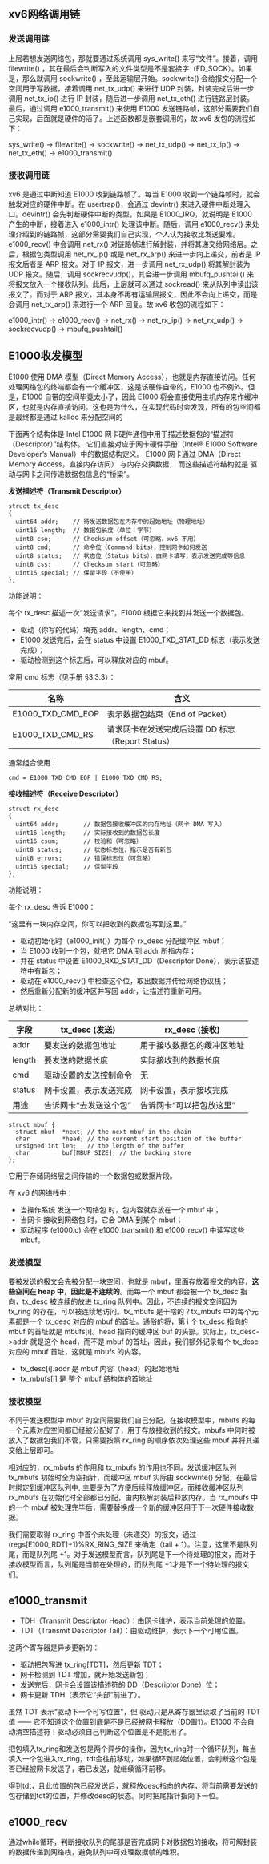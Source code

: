 ## xv6网络调用链

### 发送调用链
上层若想发送网络包，那就要通过系统调用 sys_write() 来写“文件”。接着，调用 filewrite() ，其在最后会判断写入的文件类型是不是套接字（FD_SOCK）。如果是，那么就调用 sockwrite() ，至此运输层开始。sockwrite() 会给报文分配一个空间用于写数据，接着调用 net_tx_udp() 来进行 UDP 封装，封装完成后进一步调用 net_tx_ip() 进行 IP 封装，随后进一步调用 net_tx_eth() 进行链路层封装。最后，通过调用 e1000_transmit() 来使用 E1000 发送链路帧，这部分需要我们自己实现，后面就是硬件的活了。上述函数都是嵌套调用的，故 xv6 发包的流程如下：

sys_write() -> filewrite() -> sockwrite() -> net_tx_udp() -> net_tx_ip() -> net_tx_eth() -> e1000_transmit()


### 接收调用链
xv6 是通过中断知道 E1000 收到链路帧了。每当 E1000 收到一个链路帧时，就会触发对应的硬件中断。在 usertrap()，会通过 devintr() 来进入硬件中断处理入口。devintr() 会先判断硬件中断的类型，如果是 E1000_IRQ，就说明是 E1000 产生的中断，接着进入 e1000_intr() 处理该中断。随后，调用 e1000_recv() 来处理介绍到的链路帧，这部分需要我们自己实现，个人认为接收比发送要难。 e1000_recv() 中会调用 net_rx() 对链路帧进行解封装，并将其递交给网络层。之后，根据包类型调用 net_rx_ip() 或是 net_rx_arp() 来进一步向上递交，前者是 IP 报文后者是 ARP 报文。对于 IP 报文，进一步调用 net_rx_udp() 将其解封装为 UDP 报文。随后，调用 sockrecvudp()，其会进一步调用 mbufq_pushtail() 来将报文放入一个接收队列。此后，上层就可以通过 sockread() 来从队列中读出该报文了。而对于 ARP 报文，其本身不再有运输层报文，因此不会向上递交，而是会调用 net_tx_arp() 来进行一个 ARP 回复。故 xv6 收包的流程如下：

e1000_intr() -> e1000_recv() -> net_rx() -> net_rx_ip() -> net_rx_udp() -> sockrecvudp() -> mbufq_pushtail()


## E1000收发模型
E1000 使用 DMA 模型（Direct Memory Access），也就是内存直接访问。任何处理网络包的终端都会有一个缓冲区，这是该硬件自带的，E1000 也不例外。但是，E1000 自带的空间毕竟太小了，因此 E1000 将会直接使用主机内存来作缓冲区，也就是内存直接访问。这也是为什么，在实现代码时会发现，所有的包空间都是最终都是通过 kalloc 来分配空间的

下面两个结构体是 Intel E1000 网卡硬件通信中用于描述数据包的“描述符（Descriptor）”结构体。
它们直接对应于网卡硬件手册（Intel® E1000 Software Developer’s Manual）中的数据结构定义。
E1000 网卡通过 DMA（Direct Memory Access，直接内存访问） 与内存交换数据，
而这些描述符结构就是 驱动与网卡之间传递数据包信息的“桥梁”。

**发送描述符（Transmit Descriptor）**
```
struct tx_desc
{
  uint64 addr;    // 待发送数据包在内存中的起始地址（物理地址）
  uint16 length;  // 数据包长度（单位：字节）
  uint8 cso;      // Checksum offset（可忽略，xv6 不用）
  uint8 cmd;      // 命令位（Command bits），控制网卡如何发送
  uint8 status;   // 状态位（Status bits），由网卡填写，表示发送完成等信息
  uint8 css;      // Checksum start（可忽略）
  uint16 special; // 保留字段（不使用）
};
```
功能说明：

每个 tx_desc 描述一次“发送请求”，E1000 根据它来找到并发送一个数据包。
- 驱动（你写的代码）填充 addr、length、cmd；
- E1000 发送完后，会在 status 中设置 E1000_TXD_STAT_DD 标志（表示发送完成）；
- 驱动检测到这个标志后，可以释放对应的 mbuf。

常用 cmd 标志（见手册 §3.3.3）：

|名称|	含义|
|-|-|
|E1000_TXD_CMD_EOP|	表示数据包结束（End of Packet）|
|E1000_TXD_CMD_RS|	请求网卡在发送完成后设置 DD 标志（Report Status）|

通常组合使用：
```
cmd = E1000_TXD_CMD_EOP | E1000_TXD_CMD_RS;
```

**接收描述符（Receive Descriptor）**
```
struct rx_desc
{
  uint64 addr;       // 数据包接收缓冲区的内存地址（网卡 DMA 写入）
  uint16 length;     // 实际接收到的数据包长度
  uint16 csum;       // 校验和（可忽略）
  uint8 status;      // 状态标志位，指示是否有新包
  uint8 errors;      // 错误标志位（可忽略）
  uint16 special;    // 保留字段
};
```
功能说明：

每个 rx_desc 告诉 E1000：

“这里有一块内存空间，你可以把收到的数据包写到这里。”

- 驱动初始化时（e1000_init()）为每个 rx_desc 分配缓冲区 mbuf；
- 当 E1000 收到一个包，就把它 DMA 到 addr 所指内存；
- 并在 status 中设置 E1000_RXD_STAT_DD（Descriptor Done），表示该描述符中有新包；
- 驱动在 e1000_recv() 中检查这个位，取出数据并传给网络协议栈；
- 然后重新分配新的缓冲区并写回 addr，让描述符重新可用。

总结对比：

|字段	|tx_desc (发送)	|rx_desc (接收)|
|-|-|-|
|addr	|要发送的数据包地址|	用于接收数据包的缓冲区地址
|length	|要发送的数据长度	|实际接收到的数据长度
|cmd|	驱动设置的发送控制命令	|无
|status|	网卡设置，表示发送完成	|网卡设置，表示接收完成
|用途|	告诉网卡“去发送这个包”|	告诉网卡“可以把包放这里”

```
struct mbuf {
  struct mbuf  *next; // the next mbuf in the chain
  char         *head; // the current start position of the buffer
  unsigned int len;   // the length of the buffer
  char         buf[MBUF_SIZE]; // the backing store
};
```

它用于存储网络层之间传输的一个数据包或数据片段。

在 xv6 的网络栈中：
- 当操作系统 发送一个网络包 时，包内容就存放在一个 mbuf 中；
- 当网卡 接收到网络包 时，它会 DMA 到某个 mbuf；
- 驱动程序 (e1000.c) 会在 e1000_transmit() 和 e1000_recv() 中读写这些 mbuf。

### 发送模型

要被发送的报文会先被分配一块空间，也就是 mbuf，里面存放着报文的内容，**这些空间在 heap 中，因此是不连续的**。而每一个 mbuf 都会被一个 tx_desc 指向，tx_desc 被连续的放进 tx_ring 队列中。因此，不连续的报文空间因为 tx_ring 的存在，可以被连续地访问。tx_mbufs 是干啥的？tx_mbufs 中的每个元素都是一个 tx_desc 对应的 mbuf 的首址。通俗的将，第 i 个 tx_desc 指向的 mbuf 的首址就是 mbufs[i]。head 指向的缓冲区 buf 的头部。实际上，tx_desc->addr 就是这个 head，而不是 mbuf 的首址，因此，我们额外记录每个 tx_desc 对应的 mbuf 首址，这就是 mbufs 的内容。

- tx_desc[i].addr 是 mbuf 内容（head）的起始地址
- tx_mbufs[i] 是 整个 mbuf 结构体的首地址


### 接收模型
不同于发送模型中 mbuf 的空间需要我们自己分配，在接收模型中，mbufs 的每一个元素对应空间都已经被分配好了，用于存放接收到的报文。mbufs 中何时被放入了数据包我们不管，只需要按照 rx_ring 的顺序依次处理这些 mbuf 并将其递交给上层即可。

相对应的，rx_mbufs 的作用和 tx_mbufs 的作用也不同。发送缓冲区队列 tx_mbufs 初始时全为空指针，而缓冲区 mbuf 实际由 sockwrite() 分配，在最后时绑定到缓冲区队列中, 主要是为了方便后续释放缓冲区。而接收缓冲区队列 rx_mbufs 在初始化时全部都已分配，由内核解封装后释放内存。当 rx_mbufs 中的一个 mbuf 被处理完毕后，需要替换成一个新的缓冲区用于下一次硬件接收数据。

我们需要取得 rx_ring 中首个未处理（未递交）的报文，通过 (regs[E1000_RDT]+1)%RX_RING_SIZE 来确定（tail + 1）。注意，这里不是队列尾，而是队列尾 +1。对于发送模型而言，队列尾是下一个待处理的报文，而对于接收模型而言，队列尾是当前在处理的，而队列尾 +1才是下一个待处理的报文们。


## e1000_transmit

- TDH（Transmit Descriptor Head）：由网卡维护，表示当前处理的位置。
- TDT（Transmit Descriptor Tail）：由驱动维护，表示下一个可用位置。

这两个寄存器是异步更新的：
- 驱动把包写进 tx_ring[TDT]，然后更新 TDT；
- 网卡检测到 TDT 增加，就开始发送新包；
- 发送完后，网卡会设置该描述符的 DD（Descriptor Done）位；
- 网卡更新 TDH（表示它“头部”前进了）。

虽然 TDT 表示“驱动下一个可写位置”，但 驱动只是从寄存器里读取了当前的 TDT 值 ——
它不知道这个位置到底是不是已经被网卡释放（DD置1）。E1000 不会自动清空描述符！驱动必须自己判断这个位置是不是能用了。

把包填入tx_ring和发送包是两个异步的操作，因为tx_ring时一个循环队列，每当填入一个包进入tx_ring，tdt会往前移动，如果循环到起始位置，会判断这个包是否已经被网卡发送了，若已发送，就继续循环前移。

得到tdt，且此位置的包已经发送后，就释放desc指向的内存，将当前需要发送的包存储到tdt的位置，并修改desc的状态。同时把尾指针指向下一位。

## e1000_recv

通过while循环，判断接收队列的尾部是否完成网卡对数据包的接收，将可解封装的数据传递到网络栈，避免队列中可处理数据帧的堆积。